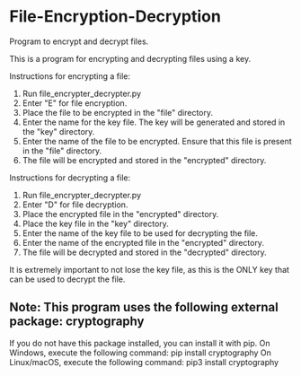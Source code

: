 # File-Encryption-Decryption
Program to encrypt and decrypt files.

This is a program for encrypting and decrypting files using a key.

Instructions for encrypting a file:

1. Run file_encrypter_decrypter.py
2. Enter "E" for file encryption.
3. Place the file to be encrypted in the "file" directory.
4. Enter the name for the key file. The key will be generated and stored in the "key" directory.
5. Enter the name of the file to be encrypted. Ensure that this file is present in the "file" directory.
6. The file will be encrypted and stored in the "encrypted" directory.

Instructions for decrypting a file:

1. Run file_encrypter_decrypter.py
2. Enter "D" for file decryption.
3. Place the encrypted file in the "encrypted" directory.
4. Place the key file in the "key" directory.
5. Enter the name of the key file to be used for decrypting the file.
6. Enter the name of the encrypted file in the "encrypted" directory.
7. The file will be decrypted and stored in the "decrypted" directory.

It is extremely important to not lose the key file, as this is the ONLY key that can be used to decrypt the file.

## Note: This program uses the following external package: cryptography

If you do not have this package installed, you can install it with pip.
On Windows, execute the following command: pip install cryptography
On Linux/macOS, execute the following command: pip3 install cryptography